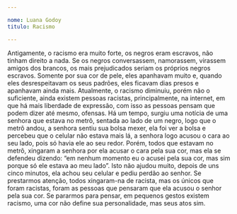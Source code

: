 ```yaml
---

nome: Luana Godoy
titulo: Racismo

---
```


Antigamente, o racismo era muito forte, os negros eram escravos, não tinham direito a nada. Se os negros conversassem, namorassem, virassem amigos dos brancos, os mais prejudicados seriam os próprios negros escravos. Somente por sua cor de pele, eles apanhavam muito e, quando eles desrespeitavam os seus padrões, eles ficavam dias presos e apanhavam ainda mais.
Atualmente, o racismo diminuiu, porém não o suficiente, ainda existem pessoas racistas, principalmente, na internet, em que há mais liberdade de expressão, com isso as pessoas pensam que podem dizer até mesmo, ofensas.
Há um tempo, surgiu uma notícia de uma senhora que estava no metrô, sentada ao lado de um negro, logo que o metrô andou, a senhora sentiu sua bolsa mexer, ela foi ver a bolsa e percebeu que o celular não estava mais lá, a senhora logo acusou o cara ao seu lado, pois só havia ele ao seu redor. Porém, todos que estavam no metrô, xingaram a senhora por ela acusar o cara pela sua cor, mas ela se defendeu dizendo: “em nenhum momento eu o acusei pela sua cor, mas sim porque só ele estava ao meu lado”. Isto não ajudou muito, depois de uns cinco minutos, ela achou seu celular e pediu perdão ao senhor. Se prestarmos atenção, todos xingaram-na de racista, mas os únicos que foram racistas, foram as pessoas que pensaram que ela acusou o senhor pela sua cor.
Se pararmos para pensar, em pequenos gestos existem racismo, uma cor não define sua personalidade, mas seus atos sim.
